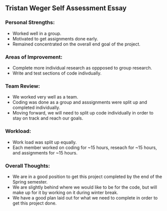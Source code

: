 ## Tristan Weger Self Assessment Essay

### Personal Strengths:
  - Worked well in a group.
  - Motivated to get assignments done early.
  - Remained concentrated on the overall end goal of the project.
### Areas of Improvement:
  - Complete more individual research as oppposed to group research.
  - Write and test sections of code indivdually.
### Team Review:
  - We worked very well as a team.
  - Coding was done as a group and asssignments were split up and completed individually.
  - Moving forward, we will need to split up code individually in order to stay on track and reach our goals.
### Workload:
  - Work load was split up equally.
  - Each member worked on coding for ~15 hours, reseach for ~15 hours, and assignments for ~15 hours.
### Overall Thoughts:
  - We are in a good position to get this project completed by the end of the Spring semester.
  - We are slightly behind where we would like to be for the code, but will make up for it by working on it during winter break.
  - We have a good plan laid out for what we need to complete in order to get this project done.
